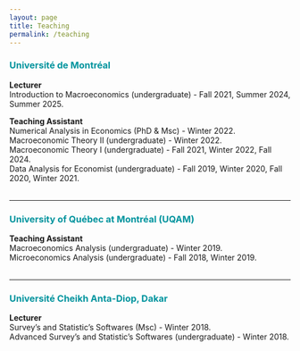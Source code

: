 ```yaml
---
layout: page
title: Teaching
permalink: /teaching
---
```


### <span style="color:#00949E;">Université de Montréal</span>
**Lecturer**  
Introduction to Macroeconomics (undergraduate) - Fall 2021, Summer 2024, Summer 2025.

**Teaching Assistant**  
Numerical Analysis in Economics (PhD & Msc) - Winter 2022.  
Macroeconomic Theory II (undergraduate) - Winter 2022.  
Macroeconomic Theory I (undergraduate) - Fall 2021, Winter 2022, Fall 2024.  
Data Analysis for Economist (undergraduate) - Fall 2019, Winter 2020, Fall 2020, Winter 2021.
<br/><br/>

<hr>

### <span style="color:#00949E;">University of Québec at Montréal (UQAM)</span>
**Teaching Assistant**  
Macroeconomics Analysis (undergraduate) - Winter 2019.  
Microeconomics Analysis (undergraduate) - Fall 2018, Winter 2019.
<br/><br/>

<hr>

### <span style="color:#00949E;">Université Cheikh Anta-Diop, Dakar</span>
**Lecturer**  
Survey’s and Statistic’s Softwares (Msc) - Winter 2018.  
Advanced Survey’s and Statistic’s Softwares (undergraduate) - Winter 2018.
